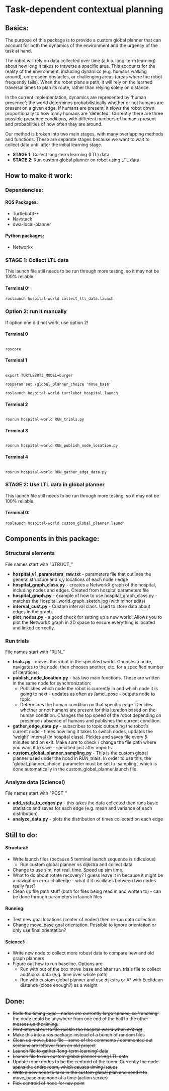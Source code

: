 # Task-dependent contextual planning 

## Basics:

The purpose of this package is to provide a custom global planner that can account for both the dynamics of the environment and the urgency of the task at hand. 

The robot will rely on data collected over time (a.k.a. long-term learning) about how long it takes to traverse a specific area.
This accounts for the reality of the environment, including dynamics (e.g. humans walking around), unforeseen obstacles, or challenging areas (areas where the robot frequently fails). 
When the robot plans a path, it will rely on the learned traversal times to plan its route, rather than relying solely on distance. 

In the current implementation, dynamics are represented by 'human presence'; the world determines probabilistically whether or not humans are present on a given edge. 
If humans are present, it slows the robot down proportionally to how many humans are 'detected'. 
Currently there are three possible presence conditions, with different numbers of humans present and probabilities of how often they are around.

Our method is broken into two main stages, with many overlapping methods and functions. 
These are separate stages because we want to wait to collect data until after the initial learning stage.
* **STAGE 1**: Collect long-term learning (LTL) data
* **STAGE 2**: Run custom global planner on robot using LTL data


## How to make it work:

### Dependencies:

#### ROS Packages:
* Turtlebot3-*
* Navstack
* dwa-local-planner

#### Python packages:
* Networkx

### STAGE 1: Collect LTL data

[comment]: <> (### Option 1: use the launch file)
This launch file still needs to be run through more testing, so it may not be 100% reliable.

#### Terminal 0:
```
roslaunch hospital-world collect_ltl_data.launch
```

### Option 2: run it manually

If option one did not work, use option 2!

#### Terminal 0

```

roscore

```

#### Terminal 1 

```

export TURTLEBOT3_MODEL=burger

rosparam set /global_planner_choice 'move_base'

roslaunch hospital-world turtlebot_hospital.launch

```

#### Terminal 2

```

rosrun hospital-world RUN_trials.py

```

#### Terminal 3 

```

rosrun hospital-world RUN_publish_node_location.py 

```

#### Terminal 4

```

rosrun hospital-world RUN_gather_edge_data.py

```


### STAGE 2: Use LTL data in global planner

[comment]: <> (### Option 1: use the launch file)
This launch file still needs to be run through more testing, so it may not be 100% reliable.

#### Terminal 0:
```
roslaunch hospital-world custom_global_planner.launch
```

[comment]: <> (### Option 2: run it manually)

[comment]: <> (If option one did not work, use option 2!)

[comment]: <> (#### Terminal 0)

[comment]: <> (```)

[comment]: <> (roscore)

[comment]: <> (```)

[comment]: <> (#### Terminal 1 )

[comment]: <> (```)

[comment]: <> (export TURTLEBOT3_MODEL=burger)

[comment]: <> (rosparam set /global_planner_choice 'sampling')

[comment]: <> (roslaunch hospital-world turtlebot_hospital.launch)

[comment]: <> (```)

[comment]: <> (#### Terminal 2)

[comment]: <> (```)

[comment]: <> (rosrun hospital-world RUN_global_planner.py)

[comment]: <> (```)

[comment]: <> (#### Terminal 3 )

[comment]: <> (```)

[comment]: <> (rosrun hospital-world RUN_publish_node_location.py )

[comment]: <> (```)



## Components in this package:


### Structural elements
File names start with "STRUCT_"
* **hospital_v1_parameters_raw.txt** - 
  parameters file that outlines the general structure and x,y locations of each node / edge
* **hospital_graph_class.py** - 
  creates a NetworkX graph of the hospital, including nodes and edges. 
  Created from hospital parameters file
* **hospital_graph.py** - 
  example of how to use hospital_graph_class.py - matches the Hospital_world_graph_sketch.jpg (with minor edits)
* **interval_cust.py** - 
  Custom interval class. Used to store data about edges in the graph. 
* **plot_nodes.py** - 
  a good check for setting up a new world. 
  Allows you to plot the NetworkX graph in 2D space to ensure everything is located and linked correctly.

### Run trials
File names start with "RUN_"
* **trials.py** - moves the robot in the specified world. Chooses a node, navigates to the node, then chooses another, etc. for a specified number of iterations. 
* **publish_node_location.py** - has two main functions. These are written in the same node for synchronization:
    * Publishes which node the robot is currently in and which node it is going to next - updates as often as /amcl_pose - outputs node to topic 
    * Determines the human condition on that specific edge. 
      Decides whether or not humans are present for this iteration based on the human condition. 
      Changes the top speed of the robot depending on presence / absence of humans and publishes the current condition.
* **gather_edge_data.py** - 
  subscribes to topic outputting the robot's current node - times how long it takes to switch nodes, updates the 'weight' interval (in hospital class). 
  Pickles and saves file every 5 minutes and on exit. Make sure to check / change the file path where you want it to save - specified just after imports.
* **custom_global_planner_sampling.py** - 
  This is the custom global planner used under the hood in RUN_trials.
  In order to use this, the 'global_planner_choice' parameter must be set to 'sampling', which is done automatically in the custom_global_planner.launch file.

### Analyze data (Science!)
File names start with "POST_"
* **add_stats_to_edges.py** - this takes the data collected then runs basic statistics and saves for each edge (e.g. mean and variance of each distribution)
* **analyze_data.py** - plots the distribution of times collected on each edge


## Still to do:

#### Structural:

* Write launch files (because 5 terminal launch sequence is ridiculous)
    * Run custom global planner vs dijkstra and collect data
* Change to use sim, not real, time.
  Speed up sim time.
* What to do about rotate recovery? I guess leave it in because it might be a navigation error challenge - what if it oscillates between two nodes really fast?
* Clean up file path stuff (both for files being read in and written to) - can be done through parameters in launch files

#### Running:

* Test new goal locations (center of nodes) then re-run data collection
* Change move_base goal orientation. Possible to ignore orientation or only use final orientation? 


#### Science!:

* Write new node to collect more robust data to compare new and old graph planners
* Figure out how to run baseline. Options are:
    * Run with out of the box move_base and alter run_trials file to collect additional data (e.g. time over whole path)
    * Run with custom global planner and use dijkstra or A* with Euclidean distance (close enough?) as a weight



Done: 
-
* ~~Redo the timing logic - nodes are currently large spaces, so 'reaching' the node could be anywhere from one end of the hall to the other - messes up the timing.~~
* ~~Print interval out to file (pickle the hospital world when exiting)~~
* ~~Make this into a ros package instead of a bunch of random files~~
* ~~Clean up move_base file - some of the comments / commented out sections are leftover from an old project~~
* ~~Launch file to gather 'long-term learning' data~~
* ~~Launch file to run custom global planner using LTL data~~
* ~~Update room nodes to be the centroid of the room. 
  Currently the node spans the entire room, which causes timing issues~~
* ~~Write a new node to take in the custom global plan and send it to move_base one node at a time (action server)~~
* ~~Pick centroid of node for nav point~~
